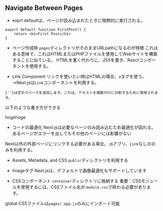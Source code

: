 ## Navigate Between Pages
- exprt defaultは、ページが読み込まれたときに暗黙的に実行される。
```
export default function FirstPost() {
    return <h1>First Post</h1>
}
```

- ページ作成時
`pages`ディレクトリがそのままURLpathになるのが特徴
これはある意味で、これはHTMLまたはPHPファイルを使用してWebサイトを構築することに似ている。 HTMLを書く代わりに、JSXを書き、Reactコンポーネントを使用する。

- Link Component
リンクを使いたい時はHTMLの場合、`a`タグを使う。
→Next.jsは`Link`コンポーネントを利用する。

```
{''}は空のスペースを追加します。これは、テキストを複数の行に分割するために使用されます。
```
以下のような書き方ができる
<Link href="">
<a>
hogehoge
</a>
</Link>

- コードの最適化
Next.jsは必要なページのみ読み込むため最適化が図れる。
あるページがエラーを出してもその他のページには影響がない

Next以外の外部ページにリンクする必要がある場合。 jsアプリ、`Link`なしの<a>のみを利用する。

- Assets, Metadata, and CSS
`public`ディレクトリを利用する


- Imageタグ
Next.jsは、デフォルトで画像最適化もサポートしています

- CSSコンポーネント
`container`ディレクトリに格納する
重要：CSSモジュールを使用するには、CSSファイル名が.`module.css`で終わる必要があります。


global CSSファイルは`pages/_app.js`のみにインポート可能
